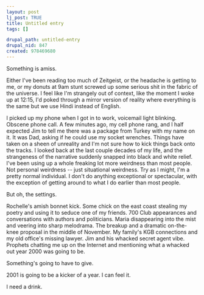 ```yaml
--- 
layout: post
lj_post: TRUE
title: Untitled entry
tags: []

drupal_path: untitled-entry
drupal_nid: 847
created: 978469680
---
```

Something is amiss. 

Either I've been reading too much of Zeitgeist, or the headache is getting to me, or my donuts at 9am stunt screwed up some serious shit in the fabric of the universe. I feel like I'm strangely out of context, like the moment I woke up at 12:15, I'd poked through a mirror version of reality where everything is the same but we use Hindi instead of English. 

I picked up my phone when I got in to work, voicemail light blinking. Obscene phone call. A few minutes ago, my cell phone rang, and I half expected Jim to tell me there was a package from Turkey with my name on it. It was Dad, asking if he could use my socket wrenches. Things have taken on a sheen of unreality and I'm not sure how to kick things back onto the tracks. I looked back at the last couple decades of my life, and the strangeness of the narrative suddenly snapped into black and white relief. I've been using up a whole freaking lot more weirdness than most people. Not personal weirdness -- just situational weirdness. Try as I might, I'm a pretty normal individual. I don't do anything exceptional or spectacular, with the exception of getting around to what I do earlier than most people. 

But oh, the settings. 

Rochelle's amish bonnet kick. Some chick on the east coast stealing my poetry and using it to seduce one of my friends. 700 Club appearances and conversations with authors and politicians. Maria disappearing into the mist and veering into sharp melodrama. The breakup and a dramatic on-the-knee proposal in the middle of November. My family's KGB connections and my old office's missing lawyer. Jim and his whacked secret agent vibe. Prophets chatting me up on the Internet and mentioning what a whacked out year 2000 was going to be. 

Something's going to have to give. 

2001 is going to be a kicker of a year. I can feel it. 

I need a drink.
